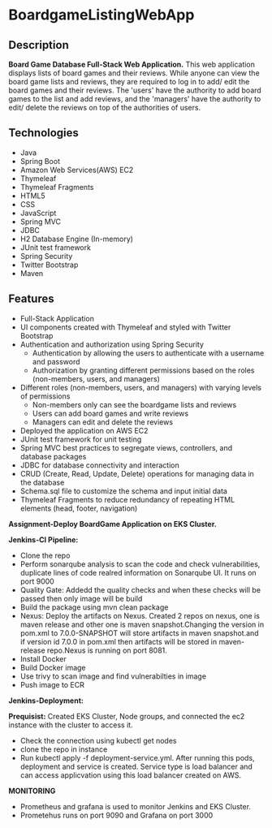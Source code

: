 # BoardgameListingWebApp

## Description

**Board Game Database Full-Stack Web Application.**
This web application displays lists of board games and their reviews. While anyone can view the board game lists and reviews, they are required to log in to add/ edit the board games and their reviews. The 'users' have the authority to add board games to the list and add reviews, and the 'managers' have the authority to edit/ delete the reviews on top of the authorities of users.  

## Technologies

- Java
- Spring Boot
- Amazon Web Services(AWS) EC2
- Thymeleaf
- Thymeleaf Fragments
- HTML5
- CSS
- JavaScript
- Spring MVC
- JDBC
- H2 Database Engine (In-memory)
- JUnit test framework
- Spring Security
- Twitter Bootstrap
- Maven

## Features

- Full-Stack Application
- UI components created with Thymeleaf and styled with Twitter Bootstrap
- Authentication and authorization using Spring Security
  - Authentication by allowing the users to authenticate with a username and password
  - Authorization by granting different permissions based on the roles (non-members, users, and managers)
- Different roles (non-members, users, and managers) with varying levels of permissions
  - Non-members only can see the boardgame lists and reviews
  - Users can add board games and write reviews
  - Managers can edit and delete the reviews
- Deployed the application on AWS EC2
- JUnit test framework for unit testing
- Spring MVC best practices to segregate views, controllers, and database packages
- JDBC for database connectivity and interaction
- CRUD (Create, Read, Update, Delete) operations for managing data in the database
- Schema.sql file to customize the schema and input initial data
- Thymeleaf Fragments to reduce redundancy of repeating HTML elements (head, footer, navigation)

**Assignment-Deploy BoardGame Application on EKS Cluster.**

**Jenkins-CI Pipeline:**
- Clone the repo
- Perform sonarqube analysis to scan the code and check vulnerabilities, duplicate lines of code realred information on Sonarqube UI. It runs on port 9000
- Quality Gate: Addedd the quality checks and when these checks will be passed then only image will be build
- Build the package using mvn clean package
- Nexus: Deploy the artifacts on Nexus. Created 2 repos on nexus, one is maven release and other one is maven snapshot.Changing the version in pom.xml to 7.0.0-SNAPSHOT will store artifacts in maven snapshot.and if version id 7.0.0 in pom.xml then artifacts will be stored in maven-release repo.Nexus is running on port 8081.
- Install Docker
- Build Docker image
- Use trivy to scan image and find vulnerabilties in image
- Push image to ECR

**Jenkins-Deployment:**

**Prequisist:**
Created EKS Cluster, Node groups, and connected the ec2 instance with the cluster to access it.
- Check the connection using kubectl get nodes
- clone the repo in instance
- Run kubectl apply -f deployment-service.yml. After running this pods, deployment and service is created. Service type is load balancer and can access applicvation using this load balancer created on AWS.

**MONITORING**
- Prometheus and grafana is used to monitor Jenkins and EKS Cluster.
- Prometehus runs on port 9090 and Grafana on port 3000
